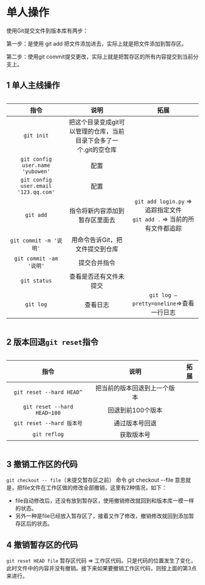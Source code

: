 <!-- 让表格居中显示的风格 -->
<style>
.center 
{
  width: auto;
  display: table;
  margin-left: auto;
  margin-right: auto;
}
</style>


# 单人操作
使用Git提交文件到版本库有两步：

第一步：是使用 git add 把文件添加进去，实际上就是把文件添加到暂存区。

第二步：使用git commit提交更改，实际上就是把暂存区的所有内容提交到当前分支上。
## 1 单人主线操作

<div class="center">

指令|说明|拓展
:--:|:--:|:--:
|`git init`|把这个目录变成git可以管理的仓库，当前目录下会多了一个.git的空仓库
|`git config user.name 'yubowen'`|配置
|`git config user.email '123.qq.com'`|配置
|`git add`|指令将新内容添加到暂存区里面去|`git add login.py` => 追踪指定文件<br>`git add .` => 当前的所有文件都追踪
`git commit -m '说明'`|用命令告诉Git，把文件提交到仓库
`git commit -am '说明'`|提交合并指令
`git status`|查看是否还有文件未提交
`git log`|查看日志|`git log –pretty=oneline`=>查看一行日志

</div>


## 2 版本回退`git reset`指令

<div class="center">

指令|说明|拓展
:--:|:--:|:--:
|`git reset --hard HEAD^`|把当前的版本回退到上一个版本
|`git reset --hard HEAD~100`|回退到前100个版本
|`git reset --hard 版本号`|通过版本号回退
|`git reflog`|获取版本号

</div>

## 3 撤销工作区的代码
`git checkout -- file`（未提交暂存区之前）
命令 git checkout --file 意思就是，把file文件在工作区做的修改全部撤销，这里有2种情况，如下：
* file自动修改后，还没有放到暂存区，使用撤销修改就回到和版本库一模一样的状态。
* 另外一种是file已经放入暂存区了，接着又作了修改，撤销修改就回到添加暂存区后的状态。

## 4 撤销暂存区的代码
`git reset HEAD file`
暂存区代码 => 工作区代码。只是代码的位置发生了变化，此时文件中的内容并没有撤销。接下来如果要撤销工作区代码，则按上面的第3点来进行。
